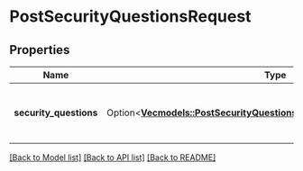 # PostSecurityQuestionsRequest

## Properties

Name | Type | Description | Notes
------------ | ------------- | ------------- | -------------
**security_questions** | Option<[**Vec<models::PostSecurityQuestionsRequestSecurityQuestionsInner>**](post_security_questions_request_security_questions_inner.md)> | Security questions and response objects. | [optional]

[[Back to Model list]](../README.md#documentation-for-models) [[Back to API list]](../README.md#documentation-for-api-endpoints) [[Back to README]](../README.md)


